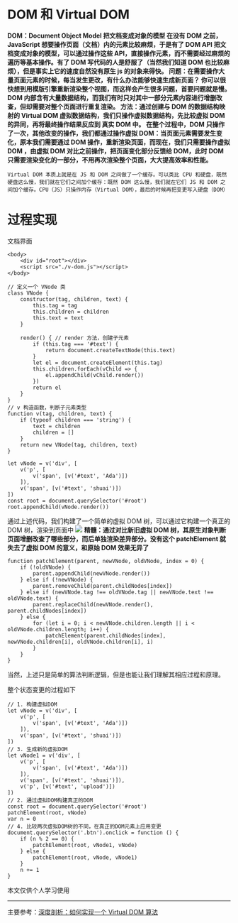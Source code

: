 # DOM 和 Virtual DOM
**DOM：Document Object Model 把文档变成对象的模型
在没有 DOM 之前，JavaScript 想要操作页面（文档）内的元素比较麻烦，于是有了 DOM API 把文档变成对象的模型，可以通过操作这些 API，直接操作元素，而不需要经过麻烦的遍历等基本操作。有了 DOM 写代码的人是舒服了（当然我们知道 DOM 也比较麻烦），但是事实上它的速度自然没有原生 js 的对象来得快。
问题：在需要操作大量页面元素的时候，每当发生更改，有什么办法能够快速生成新页面？
你可以很快想到用模版引擎重新渲染整个视图，而这样会产生很多问题，首要问题就是慢。DOM 内部含有大量数据结构，而我们有时只对其中一部分元素内容进行增删改查，但却需要对整个页面进行重复渲染。
方法：通过创建与 DOM 的数据结构映射的 Virtual DOM 虚拟数据结构，我们只操作虚拟数据结构，先比较虚拟 DOM 的异同，再将最终操作结果反应到 真实 DOM 中。
在整个过程中，DOM 只操作了一次，其他改变的操作，我们都通过操作虚拟 DOM：当页面元素需要发生变化，原本我们需要通过 DOM 操作，重新渲染页面，而现在，我们只需要操作虚拟 DOM ，由虚拟 DOM 对比之前操作，把页面变化部分反馈给 DOM，此时 DOM 只需要渲染变化的一部分，不用再次渲染整个页面，大大提高效率和性能。**

`
Virtual DOM 本质上就是在 JS 和 DOM 之间做了一个缓存。可以类比 CPU 和硬盘，既然硬盘这么慢，我们就在它们之间加个缓存：既然 DOM 这么慢，我们就在它们 JS 和 DOM 之间加个缓存。CPU（JS）只操作内存（Virtual DOM），最后的时候再把变更写入硬盘（DOM）
`

# 过程实现

文档界面
```
<body>
    <div id="root"></div>
    <script src="./v-dom.js"></script>
</body>
```
```
// 定义一个 VNode 类
class VNode {
    constructor(tag, children, text) {
        this.tag = tag
        this.children = children
        this.text = text
    }

    render() { // render 方法，创建子元素
        if (this.tag === '#text') {
            return document.createTextNode(this.text)
        }
        let el = document.createElement(this.tag)
        this.children.forEach(vChild => {
            el.appendChild(vChild.render())
        })
        return el
    }
}
// v 构造函数，判断子元素类型
function v(tag, children, text) {
    if (typeof children === 'string') {
        text = children
        children = []
    }
    return new VNode(tag, children, text)
}
```

```
let vNode = v('div', [
    v('p', [
        v('span', [v('#text', 'Ada')])
    ]),
    v('span', [v('#text', 'shuai')])
])
const root = document.querySelector('#root')
root.appendChild(vNode.render())
```
通过上述代码，我们构建了一个简单的虚拟 DOM 树，可以通过它构建一个真正的 DOM 树，渲染到页面中
![](https://upload-images.jianshu.io/upload_images/7094266-762ab26eabd2e04e.png?imageMogr2/auto-orient/strip%7CimageView2/2/w/1240)
**精髓：通过对比新旧虚拟 DOM 树，其原生对象判断页面增删改查了哪些部分，而后单独渲染差异部分。没有这个 patchElement 就失去了虚拟 DOM 的意义，和原始 DOM 效果无异了**
```
function patchElement(parent, newVNode, oldVNode, index = 0) {
    if (!oldVNode) {
        parent.appendChild(newVNode.render())
    } else if (!newVNode) {
        parent.removeChild(parent.childNodes[index])
    } else if (newVNode.tag !== oldVNode.tag || newVNode.text !== oldVNode.text) {
        parent.replaceChild(newVNode.render(), parent.childNodes[index])
    } else {
        for (let i = 0; i < newVNode.children.length || i < oldVNode.children.length; i++) {
            patchElement(parent.childNodes[index], newVNode.children[i], oldVNode.children[i], i)
        }
    }
}
```
当然，上述只是简单的算法判断逻辑，但是也能让我们理解其相应过程和原理。

整个状态变更的过程如下
```
// 1. 构建虚拟DOM
let vNode = v('div', [
    v('p', [
        v('span', [v('#text', 'Ada')])
    ]),
    v('span', [v('#text', 'shuai')])
])
// 3. 生成新的虚拟DOM
let vNode1 = v('div', [
    v('p', [
        v('span', [v('#text', 'Ada')])
    ]),
    v('span', [v('#text', 'shuai')]),
    v('p', [v('#text', 'upload')])
])
// 2. 通过虚拟DOM构建真正的DOM
const root = document.querySelector('#root')
patchElement(root, vNode)
var n = 0
// 4. 比较两次虚拟DOM树的不同，在真正的DOM元素上应用变更
document.querySelector('.btn').onclick = function () {
    if (n % 2 == 0) {
        patchElement(root, vNode1, vNode)
    } else {
        patchElement(root, vNode, vNode1)
    }
    n += 1
}
```

本文仅供个人学习使用

---
主要参考：[深度剖析：如何实现一个 Virtual DOM 算法](https://github.com/livoras/blog/issues/13)

